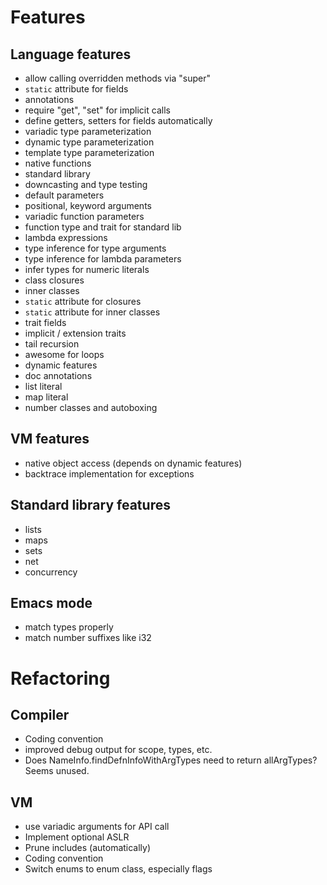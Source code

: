 # Features

## Language features

- allow calling overridden methods via "super"
- `static` attribute for fields
- annotations
- require "get", "set" for implicit calls
- define getters, setters for fields automatically
- variadic type parameterization
- dynamic type parameterization
- template type parameterization
- native functions
- standard library
- downcasting and type testing
- default parameters
- positional, keyword arguments
- variadic function parameters
- function type and trait for standard lib
- lambda expressions
- type inference for type arguments
- type inference for lambda parameters
- infer types for numeric literals
- class closures
- inner classes
- `static` attribute for closures
- `static` attribute for inner classes
- trait fields
- implicit / extension traits
- tail recursion
- awesome for loops
- dynamic features
- doc annotations
- list literal
- map literal
- number classes and autoboxing

## VM features
- native object access (depends on dynamic features)
- backtrace implementation for exceptions

## Standard library features
- lists
- maps
- sets
- net
- concurrency

## Emacs mode
- match types properly
- match number suffixes like i32

# Refactoring

## Compiler
- Coding convention
- improved debug output for scope, types, etc.
- Does NameInfo.findDefnInfoWithArgTypes need to return allArgTypes? Seems unused.

## VM
- use variadic arguments for API call
- Implement optional ASLR
- Prune includes (automatically)
- Coding convention
- Switch enums to enum class, especially flags
